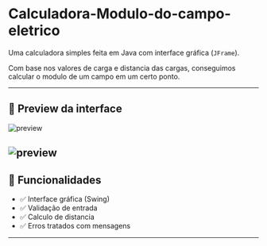 # Calculadora-Modulo-do-campo-eletrico

Uma calculadora simples feita em Java com interface gráfica (`JFrame`).

Com base nos valores de carga e  distancia das cargas, conseguimos calcular o modulo de um campo em um certo ponto.


---

## 📸 Preview da interface

![preview](Janela1)

![preview](Janela2)
---

## 🚀 Funcionalidades

- ✅ Interface gráfica (Swing)
- ✅ Validação de entrada
- ✅ Calculo de distancia
- ✅ Erros tratados com mensagens

---
